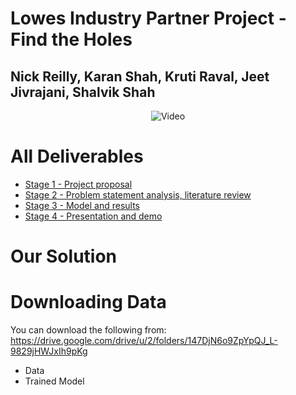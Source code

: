 # Lowes Industry Partner Project - Find the Holes
## Nick Reilly, Karan Shah, Kruti Raval, Jeet Jivrajani, Shalvik Shah
<p align="center">
  <img src="https://github.com/nickrei/Lowes_Hole_Detection/blob/main/graphics/ProjVideo.gif?raw=true" alt="Video"/>
</p>

# All Deliverables
* [Stage 1 - Project proposal](https://docs.google.com/document/d/1-fcgl2kkYE8FAwOv977-1JBTSv3256osiD19QgawF4U/edit?usp=sharing)
* [Stage 2 - Problem statement analysis, literature review](https://docs.google.com/document/d/1Zy18Qkl6uUMyMxF60Q8YSP_0ozcAGXOUqt_cOZzNCOE/edit?usp=sharing)
* [Stage 3 - Model and results](https://colab.research.google.com/drive/1jT3Gm2nFUmT82c0mXOUnEgEWp4QvMH4p?usp=sharing)
* [Stage 4 - Presentation and demo](https://docs.google.com/presentation/d/15zSIqgenyXVlX0GvoZFFJ_9ucsYCnTn42QHyVBfCZ7I/edit?usp=sharing)

# Our Solution


# Downloading Data
You can download the following from: https://drive.google.com/drive/u/2/folders/147DjN6o9ZpYpQJ_L-9829jHWJxIh9pKg
* Data
* Trained Model
